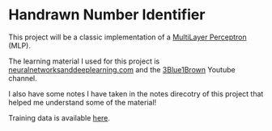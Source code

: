 # Handrawn Number Identifier

This project will be a classic implementation of a [MultiLayer Perceptron](https://en.wikipedia.org/wiki/Multilayer_perceptron) (MLP).

The learning material I used for this project is [neuralnetworksanddeeplearning.com](http://neuralnetworksanddeeplearning.com/chap1.html) and the [3Blue1Brown](https://www.youtube.com/@3blue1brown) Youtube channel.

I also have some notes I have taken in the notes direcotry of this project that helped me understand some of the material!

Training data is available [here](https://github.com/mnielsen/neural-networks-and-deep-learning/archive/master.zip).
